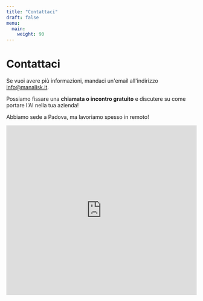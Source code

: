 ```yaml
---
title: "Contattaci"
draft: false
menu:
  main:
    weight: 90
---
```


# Contattaci

Se vuoi avere più informazioni, mandaci un'email all'indirizzo [info@manalisk.it](mailto:info@manalisk.it).

Possiamo fissare una **chiamata o incontro gratuito** e discutere su come portare l'AI nella tua azienda!

Abbiamo sede a Padova, ma lavoriamo spesso in remoto!

<iframe src="https://www.google.com/maps/embed?pb=!1m18!1m12!1m3!1d44818.20807797197!2d11.850046217811284!3d45.406556604564386!2m3!1f0!2f0!3f0!3m2!1i1024!2i768!4f13.1!3m3!1m2!1s0x477eda5841ab30cf%3A0xc18236edaa1a2e2c!2sPadova%20PD!5e0!3m2!1sit!2sit!4v1743072121243!5m2!1sit!2sit" height="450" width="100%" style="border:0;" allowfullscreen="" loading="lazy" referrerpolicy="no-referrer-when-downgrade"></iframe>